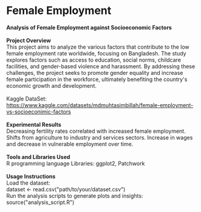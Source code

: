 # Female Employment
**Analysis of Female Employment against Socioeconomic Factors**<br><br>
**Project Overview**<br>
This project aims to analyze the various factors that contribute to the low female employment rate worldwide, focusing on Bangladesh. The study explores factors such as access to education, social norms, childcare facilities, and gender-based violence and harassment. By addressing these challenges, the project seeks to promote gender equality and increase female participation in the workforce, ultimately benefiting the country's economic growth and development.<br><br>
Kaggle DataSet:<br>
https://www.kaggle.com/datasets/mdmuhtasimbillah/female-employment-vs-socioeconimic-factors<br><br>
**Experimental Results**<br>
Decreasing fertility rates correlated with increased female employment.
Shifts from agriculture to industry and services sectors.
Increase in wages and decrease in vulnerable employment over time.<br><br>
**Tools and Libraries Used**<br>
R programming language
Libraries: ggplot2, Patchwork<br><br>
**Usage Instructions**<br>
Load the dataset:<br>
dataset <- read.csv("path/to/your/dataset.csv")<br>
Run the analysis scripts to generate plots and insights:<br>
source("analysis_script.R")
